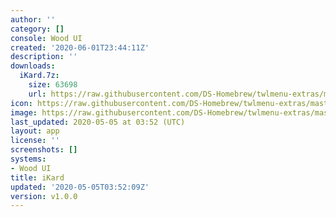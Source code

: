 ```yaml
---
author: ''
category: []
console: Wood UI
created: '2020-06-01T23:44:11Z'
description: ''
downloads:
  iKard.7z:
    size: 63698
    url: https://raw.githubusercontent.com/DS-Homebrew/twlmenu-extras/master/_nds/TWiLightMenu/akmenu/themes/iKard.7z
icon: https://raw.githubusercontent.com/DS-Homebrew/twlmenu-extras/master/_nds/TWiLightMenu/akmenu/themes/meta/iKard/icon.png
image: https://raw.githubusercontent.com/DS-Homebrew/twlmenu-extras/master/_nds/TWiLightMenu/akmenu/themes/meta/iKard/icon.png
last_updated: 2020-05-05 at 03:52 (UTC)
layout: app
license: ''
screenshots: []
systems:
- Wood UI
title: iKard
updated: '2020-05-05T03:52:09Z'
version: v1.0.0
---
```

